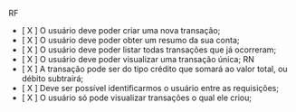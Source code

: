 RF
- [ X ] O usuário deve poder criar uma nova transação;
- [ X ] O usuário deve poder obter um resumo da sua conta;
- [ X ] O usuário deve poder listar todas transações que já ocorreram;
- [ X ] O usuário deve poder visualizar uma transação única;
RN
- [ X ] A transação pode ser do tipo crédito que somará ao valor total, ou débito subtrairá;
- [ X ] Deve ser possível identificarmos o usuário entre as requisições;
- [ X ] O usuário só pode visualizar transações o qual ele criou;
